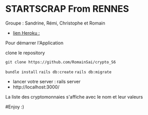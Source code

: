 # STARTSCRAP From RENNES

Groupe : Sandrine, Rémi, Christophe et Romain

* [lien Heroku :](https://startscrap-rennes.herokuapp.com/)

Pour démarrer l'Application

clone le repository

```git clone https://github.com/RomainSai/crypto_S6```

```bundle install```
```rails db:create```
```rails db:migrate```

 * lancer votre server : rails server
 * http://localhost:3000/

La liste des cryptomonnaies s'affiche avec le nom et leur valeurs

#Enjoy :)
